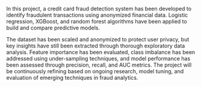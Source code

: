 In this project, a credit card fraud detection system has been developed to identify fraudulent transactions using anonymized financial data. Logistic regression, XGBoost, and random forest algorithms have been applied to build and compare predictive models.

The dataset has been scaled and anonymized to protect user privacy, but key insights have still been extracted through thorough exploratory data analysis. Feature importance has been evaluated, class imbalance has been addressed using under-sampling techniques, and model performance has been assessed through precision, recall, and AUC metrics. The project will be continuously refining based on ongoing research, model tuning, and evaluation of emerging techniques in fraud analytics.


